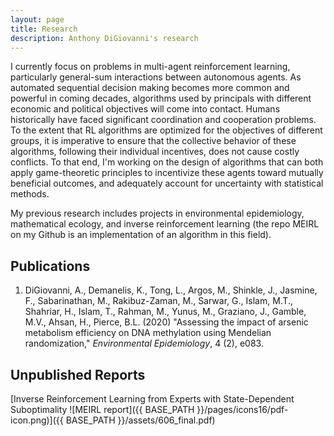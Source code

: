 ```yaml
---
layout: page
title: Research
description: Anthony DiGiovanni's research
---
```


I currently focus on problems in multi-agent reinforcement learning, particularly general-sum interactions between autonomous agents. As automated sequential decision making becomes more common and powerful in coming decades, algorithms used by principals with different economic and political objectives will come into contact. Humans historically have faced significant coordination and cooperation problems. To the extent that RL algorithms are optimized for the objectives of different groups, it is imperative to ensure that the collective behavior of these algorithms, following their individual incentives, does not cause costly conflicts. To that end, I'm working on the design of algorithms that can both apply game-theoretic principles to incentivize these agents toward mutually beneficial outcomes, and adequately account for uncertainty with statistical methods.

My previous research includes projects in environmental epidemiology, mathematical ecology, and inverse reinforcement learning (the repo MEIRL on my Github is an implementation of an algorithm in this field).

## Publications

1. DiGiovanni, A., Demanelis, K., Tong, L., Argos, M., Shinkle, J., Jasmine, F., Sabarinathan, M., Rakibuz-Zaman, M., Sarwar, G., Islam, M.T., Shahriar, H., Islam, T., Rahman, M., Yunus, M., Graziano, J., Gamble, M.V., Ahsan, H., Pierce, B.L. (2020) "Assessing the impact of arsenic metabolism efficiency on DNA methylation using Mendelian randomization," *Environmental Epidemiology*, 4 (2), e083.

## Unpublished Reports

[Inverse Reinforcement Learning from Experts with State-Dependent Suboptimality ![MEIRL report]({{ BASE_PATH }}/pages/icons16/pdf-icon.png)]({{ BASE_PATH }}/assets/606_final.pdf)<br/>

<!-- Note: this is how to write a comment in HTML. Everything in here won't show up on your webpage.-->

<!--
To increase the size of the title, use fewer # in front of the paper title.
To decrease the size of the title, use more #. 
To remove the italics, remove the * before and after the description
To remove the underline from the title, remove the <u> tags (<u> and </u>)
-->
